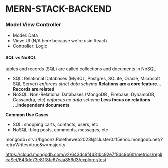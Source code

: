 # MERN-STACK-BACKEND

### Model View Controller

- Model: Data
- View: UI (N/A here because we're usin React)
- Controller: Logic

#### SQL vs NoSQL

tables and records (SQL) are called collections and documents in NoSQL

- SQL: Relational Databases (MySQL, Postgres, SQLite, Oracle, Microsoft SQL Server) _enforces strict data schema_ **Relations are a core feature... Records are related**
- NoSQL: Non-Relational Databases (MongoDB , Firebase, DynamoDB, Cassandra, etc) _enforces no data schema_ **Less focus on relations ...independent documents**

**Common Use Cases**

- SQL: shopping carts, contacts, users, etc
- NoSQL: blog posts, comments, messages, etc

mongodb+srv://bgoonz:Ruletheweb2023!@cluster0.tf5ehoc.mongodb.net/?retryWrites=true&w=majority

https://cloud.mongodb.com/v2/643dc6f4d31bc92e7f8dc9b6#/metrics/replicaSet/643dc73e81f8fc67caa856d3/explorer/test
